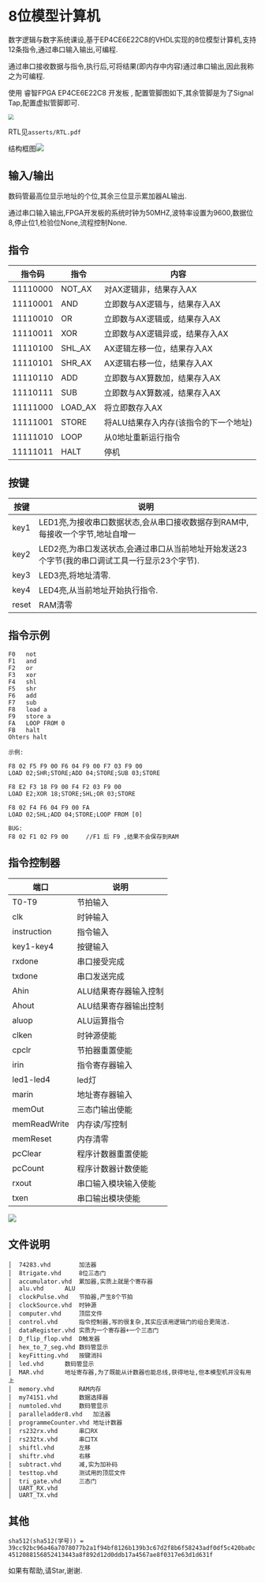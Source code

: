 # 8位模型计算机

数字逻辑与数字系统课设,基于EP4CE6E22C8的VHDL实现的8位模型计算机,支持12条指令,通过串口输入输出,可编程.

通过串口接收数据与指令,执行后,可将结果(即内存中内容)通过串口输出,因此我称之为可编程.

使用 睿智FPGA EP4CE6E22C8 开发板 , 配置管脚图如下,其余管脚是为了Signal Tap,配置虚拟管脚即可.

<img src="asserts/Snipaste_2021-07-10_15_40_11.jpg" style="zoom: 67%;" />

RTL见`asserts/RTL.pdf` 

结构框图![](asserts/structure.png)

## 输入/输出

数码管最高位显示地址的个位,其余三位显示累加器AL输出.

通过串口输入输出,FPGA开发板的系统时钟为50MHZ,波特率设置为9600,数据位8,停止位1,检验位None,流程控制None.

##  指令

| 指令码   | 指令    | 内容                                  |
| -------- | ------- | ------------------------------------- |
| 11110000 | NOT_AX  | 对AX逻辑非，结果存入AX                |
| 11110001 | AND     | 立即数与AX逻辑与，结果存入AX          |
| 11110010 | OR      | 立即数与AX逻辑或，结果存入AX          |
| 11110011 | XOR     | 立即数与AX逻辑异或，结果存入AX        |
| 11110100 | SHL_AX  | AX逻辑左移一位，结果存入AX            |
| 11110101 | SHR_AX  | AX逻辑右移一位，结果存入AX            |
| 11110110 | ADD     | 立即数与AX算数加，结果存入AX          |
| 11110111 | SUB     | 立即数与AX算数减，结果存入AX          |
| 11111000 | LOAD_AX | 将立即数存入AX                        |
| 11111001 | STORE   | 将ALU结果存入内存(该指令的下一个地址) |
| 11111010 | LOOP    | 从0地址重新运行指令                   |
| 11111011 | HALT    | 停机                                  |



## 按键

| 按键  | 说明                                                         |
| ----- | ------------------------------------------------------------ |
| key1  | LED1亮,为接收串口数据状态,会从串口接收数据存到RAM中,每接收一个字节,地址自增一 |
| key2  | LED2亮,为串口发送状态,会通过串口从当前地址开始发送23个字节(我的串口调试工具一行显示23个字节). |
| key3  | LED3亮,将地址清零.                                           |
| key4  | LED4亮,从当前地址开始执行指令.                               |
| reset | RAM清零                                                      |



## 指令示例 

```
F0   not  
F1   and
F2   or
F3   xor
F4   shl
F5   shr
F6   add
F7   sub
F8   load a 
F9   store a
FA   LOOP FROM 0
FB   halt
Ohters halt

示例:

F8 02 F5 F9 00 F6 04 F9 00 F7 03 F9 00
LOAD 02;SHR;STORE;ADD 04;STORE;SUB 03;STORE

F8 E2 F3 18 F9 00 F4 F2 03 F9 00
LOAD E2;XOR 18;STORE;SHL;OR 03;STORE

F8 02 F4 F6 04 F9 00 FA
LOAD 02;SHL;ADD 04;STORE;LOOP FROM [0]

BUG:
F8 02 F1 02 F9 00     //F1 后 F9 ,结果不会保存到RAM
```

## 指令控制器

| 端口         | 说明                  |
| ------------ | --------------------- |
| T0-T9        | 节拍输入              |
| clk          | 时钟输入              |
| instruction  | 指令输入              |
| key1-key4    | 按键输入              |
| rxdone       | 串口接受完成          |
| txdone       | 串口发送完成          |
| Ahin         | ALU结果寄存器输入控制 |
| Ahout        | ALU结果寄存器输出控制 |
| aluop        | ALU运算指令           |
| clken        | 时钟源使能            |
| cpclr        | 节拍器重置使能        |
| irin         | 指令寄存器输入        |
| led1-led4    | led灯                 |
| marin        | 地址寄存器输入        |
| memOut       | 三态门输出使能        |
| memReadWrite | 内存读/写控制         |
| memReset     | 内存清零              |
| pcClear      | 程序计数器重置使能    |
| pcCount      | 程序计数器计数使能    |
| rxout        | 串口输入模块输入使能  |
| txen         | 串口输出模块使能      |



![](asserts/ctrl.png)



## 文件说明

```
│  74283.vhd		加法器
│  8trigate.vhd		8位三态门
│  accumulator.vhd	累加器,实质上就是个寄存器
│  alu.vhd		ALU
│  clockPulse.vhd	节拍器,产生8个节拍
│  clockSource.vhd	时钟源
│  computer.vhd		顶层文件
│  control.vhd		指令控制器,写的很复杂,其实应该用逻辑门的组合更简洁.
│  dataRegister.vhd	实质为一个寄存器+一个三态门
│  D_flip_flop.vhd	D触发器
│  hex_to_7_seg.vhd	数码管显示
│  keyFitting.vhd	按键消抖
│  led.vhd		数码管显示
│  MAR.vhd		地址寄存器,为了既能从计数器也能总线,获得地址,但本模型机并没有用上
│  memory.vhd		RAM内存
│  my74151.vhd		数据选择器
│  numtoled.vhd		数码管显示
│  paralleladder8.vhd	加法器
│  programmeCounter.vhd	地址计数器
│  rs232rx.vhd		串口RX
│  rs232tx.vhd		串口TX
│  shiftl.vhd		左移
│  shiftr.vhd		右移
│  subtract.vhd		减,实为加补码
│  testtop.vhd		测试用的顶层文件
│  tri_gate.vhd		三态门
│  UART_RX.vhd		
│  UART_TX.vhd
```



## 其他

`sha512(sha512(学号)) = 39cc92bc96a46a7078077b2a1f94bf8126b139b3c67d2f8b6f58243adf0df5c420ba0c4512088156852413443a8f892d12d0ddb17a4567ae8f0317e63d1d631f`

如果有帮助,请Star,谢谢.